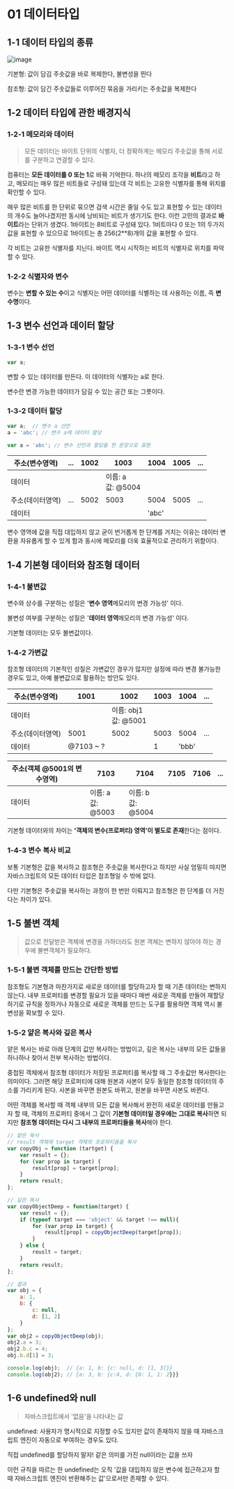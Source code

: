 # 01 데이터타입

## 1-1 데이터 타입의 종류

![image](https://user-images.githubusercontent.com/60650518/152772103-ae5bcc0d-0d94-4836-9b5d-8f88612054c6.png)

기본형: 값이 담김 주솟값을 바로 복제한다, 불변성을 띈다

참조형: 값이 담긴 주솟값들로 이루어진 묶음을 가리키는 주솟값을 복제한다

## 1-2 데이터 타입에 관한 배경지식

### 1-2-1 메모리와 데이터

> 모든 데이터는 바이트 단위의 식별자, 더 정확하게는 메모리 주솟값을 통해 서로를 구분하고 연결할 수 있다.

컴퓨터는 **모든 데이터를 0 또는 1**로 바꿔 기억한다. 하나의 메모리 조각을 **비트**라고 하고, 메모리는 매우 많은 비트들로 구성돼 있는데 각 비트는 고유한 식별자를 통해 위치를 확인할 수 있다. 

매우 많은 비트를 한 단위로 묶으면 검색 시간은 줄일 수도 있고 표현할 수 있는 데이터의 개수도 늘어나겠지만 동시에 낭비되는 비트가 생기기도 한다. 이런 고민의 결과로 **바이트**라는 단위가 생겼다. 1바이트는 8비트로 구성돼 있다. 1비트마다 0 또는 1의 두가지 값을 표현할 수 있으므로 1바이트는 총 256(2**8)개의 값을 표현할 수 있다.

각 비트는 고유한 식별자를 지닌다. 바이트 역시 시작하는 비트의 식별자로 위치를 파악할 수 있다.

### 1-2-2 식별자와 변수

변수는 **변할 수 있는 수**이고 식별자는 어떤 데이터를 식별하는 데 사용하는 이름, 즉 **변수명**이다. 

## 1-3 변수 선언과 데이터 할당

### 1-3-1 변수 선언

```js
var a;
```

변할 수 있는 데이터를 만든다. 이 데이터의 식별자는 a로 한다.

변수란 변경 가능한 데이터가 담길 수 있는 공간 또는 그릇이다.

### 1-3-2 데이터 할당

```js
var a;  // 변수 a 선언
a = 'abc'; // 변수 a에 데이터 할당

var a = 'abc'; // 변수 선언과 할당을 한 문장으로 표현
```

| 주소(변수영역)   | ...  | 1002 | 1003                   | 1004  | 1005 | ...  |
| ---------------- | ---- | ---- | ---------------------- | ----- | ---- | ---- |
| 데이터           |      |      | 이름: a<br />값: @5004 |       |      |      |
| 주소(데이터영역) | ...  | 5002 | 5003                   | 5004  | 5005 | ...  |
| 데이터           |      |      |                        | 'abc' |      |      |

변수 영역에 값을 직접 대입하지 않고 굳이 번거롭게 한 단계를 거치는 이유는 데이터 변환을 자유롭게 할 수 있게 함과 동시에 메모리를 더욱 효율적으로 관리하기 위함이다.

## 1-4 기본형 데이터와 참조형 데이터

### 1-4-1 불변값

변수와 상수를 구분하는 성질은 '**변수 영역**메모리의 변경 가능성' 이다.

불변성 여부를 구분하는 성질은 '**데이터 영역**메모리의 변경 가능성' 이다.

기본형 데이터는 모두 불변값이다. 

### 1-4-2 가변값

참조형 데이터의 기본적인 성질은 가변값인 경우가 많지만 설정에 따라 변경 불가능한 경우도 있고, 아예 불변값으로 활용하는 방안도 있다.

| 주소(변수영역)   | 1001      | 1002                      | 1003 | 1004  | ...  |
| ---------------- | --------- | ------------------------- | ---- | ----- | ---- |
| 데이터           |           | 이름: obj1<br />값: @5001 |      |       |      |
| 주소(데이터영역) | 5001      | 5002                      | 5003 | 5004  | ...  |
| 데이터           | @7103 ~ ? |                           | 1    | 'bbb' |      |

| 주소(객체 @5001의 변수영역) | 7103                   | 7104                   | 7105 | 7106 | ...  |
| --------------------------- | ---------------------- | ---------------------- | ---- | ---- | ---- |
| 데이터                      | 이름: a<br />값: @5003 | 이름: b<br />값: @5004 |      |      |      |

기본형 데이터와의 차이는 **'객체의 변수(프로퍼티) 영역'이 별도로 존재**한다는 점이다.

### 1-4-3 변수 복사 비교

보통 기본형은 값을 복사하고 참조형은 주솟값을 복사한다고 하지만 사실 엄밀히 따지면 자바스크립트의 모든 데이터 타입은 참조형일 수 밖에 없다.

다만 기본형은 주솟값을 복사하는 과정이 한 번만 이뤄지고 참조형은 한 단계를 더 거친다는 차이가 있다.

## 1-5 불변 객체

> 값으로 전달받은 객체에 변경을 가하더라도 원본 객체는 변하지 않아야 하는 경우에 불변객체가 필요하다. 

### 1-5-1 불변 객체를 만드는 간단한 방법

참조형도 기본형과 마찬가지로 새로운 데이터를 할당하고자 할 때 기존 데이터는 변하지 않는다. 내부 프로퍼티를 변경할 필요가 있을 때마다 매번 새로운 객체를 만들어 재할당하기로 규칙을 정하거나 자동으로 새로운 객체를 만드는 도구를 활용하면 객체 역시 불변성을 확보할 수 있다.

### 1-5-2 얕은 복사와 깊은 복사

얕은 복사는 바로 아래 단계의 값만 복사하는 방법이고, 깊은 복사는 내부의 모든 값들을 하나하나 찾아서 전부 복사하는 방법이다.

중첩된 객체에서 참조형 데이터가 저장된 프로퍼티를 복사할 때 그 주솟값만 복사한다는 의미이다. 그러면 해당 프로퍼티에 대해 원본과 사본이 모두 동일한 참조형 데이터의 주소를 가리키게 된다. 사본을 바꾸면 원본도 바뀌고, 원본을 바꾸면 사본도 바뀐다.

어떤 객체를 복사할 때 객체 내부의 모든 값을 복사해서 완전히 새로운 데이터를 만들고자 할 때, 객체의 프로퍼티 중에서 그 값이 **기본형 데이터일 경우에는 그대로 복사**하면 되지만 **참조형 데이터는 다시 그 내부의 프로퍼티들을 복사**해야 한다.

```js
// 얕은 복사
// result 객체에 target 객체의 프로퍼티들을 복사
var copyObj = function (tartget) {
    var result = {};
    for (var prop in target) {
        result[prop] = target[prop];
    }
    return result;
};

// 깊은 복사
var copyObjectDeep = function(target) {
    var result = {};
    if (typeof target === 'object' && target !== null){
        for (var prop in target) {
            result[prop] = copyObjectDeep(target[prop]);
        }  
    } else {
        reuslt = target;
    }
    return result;
};

// 결과
var obj = {
    a: 1,
    b: {
        c: null,
        d: [1, 2]
    }
};
var obj2 = copyObjectDeep(obj);
obj2.a = 3;
obj2.b.c = 4;
obj.b.d[1] = 3;

console.log(obj);  // {a: 1, b: {c: null, d: [1, 3]}}
console.log(obj2); // {a: 3, b: {c:4, d: {0: 1, 1: 2}}}
```

## 1-6 undefined와 null

> 자바스크립트에서 '없음'을 나타내는 값

undefined: 사용자가 명시적으로 지정할 수도 있지만 값이 존재하지 않을 때 자바스크립트 엔진이 자동으로 부여하는 경우도 있다.

직접 undefined를 할당하지 말자! 같은 의미를 가진 null이라는 값을 쓰자

이런 규칙을 따르는 한 undefined는 오직 '값을 대입하지 않은 변수에 접근하고자 할 때 자바스크립트 엔진이 반환해주는 값'으로서만 존재할 수 있다.



